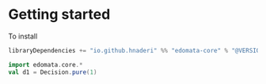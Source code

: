 # Getting started

To install 

```scala
libraryDependencies += "io.github.hnaderi" %% "edomata-core" % "@VERSION@"
```

```scala mdoc
import edomata.core.*
val d1 = Decision.pure(1)
```
